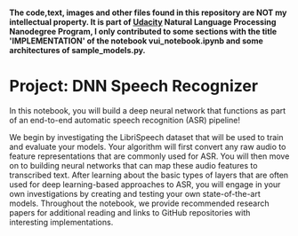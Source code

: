 #### The code,text, images and other files found in this repository are NOT my intellectual property. It is part of [Udacity](https://www.udacity.com/) Natural Language Processing Nanodegree Program, I only contributed to some sections with the title 'IMPLEMENTATION' of the notebook vui_notebook.ipynb and some architectures of sample_models.py.

# Project: DNN Speech Recognizer
In this notebook, you will build a deep neural network that functions as part of an end-to-end automatic speech recognition (ASR) pipeline!

We begin by investigating the LibriSpeech dataset that will be used to train and evaluate your models. Your algorithm will first convert any raw audio to feature representations that are commonly used for ASR. You will then move on to building neural networks that can map these audio features to transcribed text. After learning about the basic types of layers that are often used for deep learning-based approaches to ASR, you will engage in your own investigations by creating and testing your own state-of-the-art models. Throughout the notebook, we provide recommended research papers for additional reading and links to GitHub repositories with interesting implementations.
